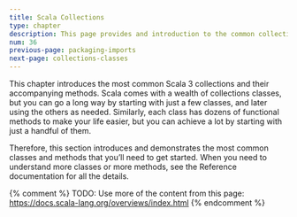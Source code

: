 ```yaml
---
title: Scala Collections
type: chapter
description: This page provides and introduction to the common collections classes and their methods in Scala 3.
num: 36
previous-page: packaging-imports
next-page: collections-classes
---
```


This chapter introduces the most common Scala 3 collections and their accompanying methods. Scala comes with a wealth of collections classes, but you can go a long way by starting with just a few classes, and later using the others as needed. Similarly, each class has dozens of functional methods to make your life easier, but you can achieve a lot by starting with just a handful of them.

Therefore, this section introduces and demonstrates the most common classes and methods that you’ll need to get started. When you need to understand more classes or more methods, see the Reference documentation for all the details.


{% comment %}
TODO: Use more of the content from this page:
      https://docs.scala-lang.org/overviews/index.html
{% endcomment %}




